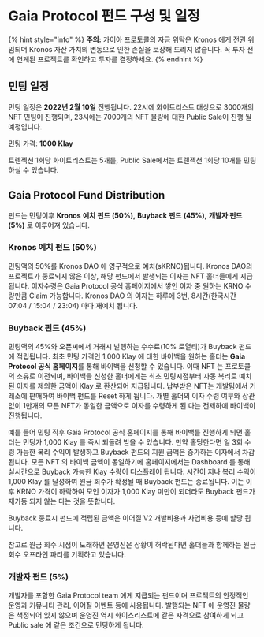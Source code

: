 # Gaia Protocol 펀드 구성 및 일정

{% hint style="info" %}
**주의:** 가이아 프로토콜의 자금 위탁은 [Kronos](https://docs.kronosdao.finance/v/kr/) 에게 전권 위임되며 Kronos 자산 가치의 변동으로 인한 손실을 보장해 드리지 않습니다. 꼭 투자 전에 연계된 프로젝트를 확인하고 투자를 결정하세요.
{% endhint %}

## 민팅 일정

민팅 일정은 **2022년 2월 10일** 진행됩니다. 22시에 화이트리스트 대상으로 3000개의 NFT 민팅이 진행되며, 23시에는 7000개의 NFT 물량에 대한 Public Sale이 진행 될 예정입니다.

민팅 가격: **1000 Klay**

트렌젝션 1회당 화이트리스트는 5개를, Public Sale에서는 트랜젝션 1회당 10개를 민팅하실 수 있습니다.

## Gaia Protocol Fund Distribution

펀드는 민팅이후 **Kronos** **예치** **펀드** **(50%),** **Buyback** **펀드** **(45%),** **개발자 펀드 (5%)** 로 이루어져 있습니다.

### Kronos 예치 펀드 (50%)

민팅액의 50%를 Kronos DAO 에 영구적으로 예치(sKRNO)됩니다. Kronos DAO의 프로젝트가 종료되지 않은 이상, 해당 펀드에서 발생되는 이자는 NFT 홀더들에게 지급됩니다. 이자수령은 Gaia Protocol 공식 홈페이지에서 쌓인 이자 중 원하는 KRNO 수량만큼 Claim 가능합니다. Kronos DAO 의 이자는 하루에 3번, 8시간(한국시간 07:04 / 15:04 / 23:04) 마다 재예치 됩니다.

### Buyback 펀드 (45%)

민팅액의 45%와 오픈씨에서 거래시 발행하는 수수료(10% 로열티)가 Buyback 펀드에 적립됩니다. 최초 민팅 가격인 1,000 Klay 에 대한 바이백을 원하는 홀더는 **Gaia Protocol 공식 홈페이지**를 통해 바이백을 신청할 수 있습니다. 이때 NFT 는 프로토콜의 소유로 이전되며, 바이백을 신청한 홀더에게는 최초 민팅시점부터 자동 복리로 예치된 이자를 제외한 금액이 Klay 로 환산되어 지급됩니다. 납부받은 NFT는 개발팀에서 거래소에 판매하여 바이백 펀드를 Reset 하게 됩니다. 개별 홀더의 이자 수령 여부와 상관 없이 1만개의 모든 NFT가 동일한 금액으로 이자를 수령하게 된 다는 전제하에 바이백이 진행됩니다.

예를 들어 민팅 직후 Gaia Protocol 공식 홈페이지를 통해 바이백를 진행하게 되면 홀더는 민팅가 1,000 Klay 를 즉시 되돌려 받을 수 있습니다. 만약 홀딩한다면 일 3회 수령 가능한 복리 수익이 발생하고 Buyback 펀드의 지원 금액은 증가하는 이자에서 차감됩니다. 모든 NFT 의 바이백 금액이 동일하기에 홈페이지에서는 Dashboard 를 통해 실시간으로 Buyback 가능한 Klay 수량이 디스플레이 됩니다. 시간이 지나 복리 수익이 1,000 Klay 를 달성하여 원금 회수가 확정될 때 Buyback 펀드는 종료됩니다. 이는 이후 KRNO 가격이 하락하여 모인 이자가 1,000 Klay 미만이 되더라도 Buyback 펀드가 재가동 되지 않는 다는 것을 뜻합니다.

Buyback 종료시 펀드에 적립된 금액은 이어질 V2 개발비용과 사업비용 등에 할당 됩니다.

참고로 원금 회수 시점이 도래하면 운영진은 상황이 허락된다면 홀더들과 함께하는 원금회수 오프라인 파티를 기획하고 있습니다.

### 개발자 펀드 (5%)

개발자를 포함한 Gaia Protocol team 에게 지급되는 펀드이며 프로젝트의 안정적인 운영과 커뮤니티 관리, 이어질 이벤트 등에 사용됩니다. 발행되는 NFT 에 운영진 물량은 책정되어 있지 않으며 운영진 역시 화이스리스트에 같은 자격으로 참여하게 되고 Public sale 에 같은 조건으로 민팅하게 됩니다.
